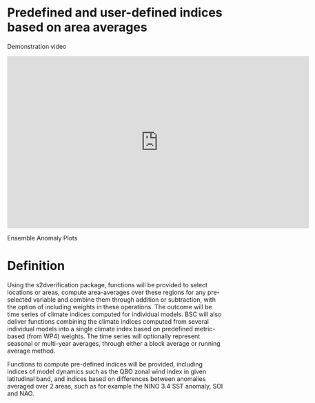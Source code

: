 # Predefined and user-defined indices based on area averages

Demonstration video

<iframe width="700" height="400" src="https://www.youtube.com/embed/CNWA4j2okcc" frameborder="0" gesture="media" allow="encrypted-media" allowfullscreen></iframe>

Ensemble Anomaly Plots

# Definition
Using the s2dverification package, functions will be provided to select locations or areas, compute area-averages over these regions for any pre-selected variable and combine them through addition or subtraction, with the option of including weights in these operations.
The outcome will be time series of climate indices computed for individual models. BSC will also deliver functions combining the climate indices computed from several individual models into a single climate index based on predefined metric-based (from WP4) weights.
The time series will optionally represent seasonal or multi-year averages, through either a block average or running average method.

Functions to compute pre-defined indices will be provided, including indices of model dynamics such as the QBO zonal wind index in given latitudinal band, and indices based on differences between anomalies averaged over 2 areas, such as for example the NINO 3.4 SST anomaly, SOI and NAO.
